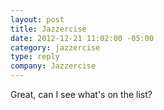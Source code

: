 ```yaml
---
layout: post
title: Jazzercise
date: 2012-12-21 11:02:00 -05:00
category: jazzercise
type: reply
company: Jazzercise
---
```


Great, can I see what's on the list?
